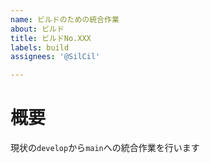 ```yaml
---
name: ビルドのための統合作業
about: ビルド
title: ビルドNo.XXX
labels: build
assignees: '@SilCil'

---
```


# 概要
現状の`develop`から`main`への統合作業を行います
